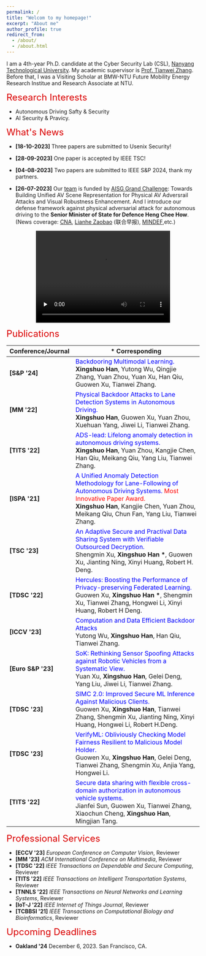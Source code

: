 ```yaml
---
permalink: /
title: "Welcom to my homepage!"
excerpt: "About me"
author_profile: true
redirect_from: 
  - /about/
  - /about.html
---
```


I am a 4th-year Ph.D. candidate at the Cyber Security Lab (CSL), [Nanyang Technological University](https://www.ntu.edu.sg/). My academic supervisor is [Prof. Tianwei Zhang](https://personal.ntu.edu.sg/tianwei.zhang/). Before that, I was a Visiting Scholar at BMW-NTU Future Mobility Energy Research Institue and Research Associate at NTU. 

<font color=dark size=5> Research Interests </font>
+ Autonomous Driving Safty & Security
+ AI Security & Pravicy. 

<font color=dark size=5> What's News </font>

+ **[18-10-2023]** Three papers are submitted to Usenix Security!
  
+ **[28-09-2023]** One paper is accepted by IEEE TSC!
  
+ **[04-08-2023]** Two papers are submitted to IEEE S&P 2024, thank my partners.

+ **[26-07-2023]** Our [team](https://personal.ntu.edu.sg/tianwei.zhang/research.html) is funded by [AISG Grand Challenge](https://aisingapore.org/technology/grand-challenges/): Towards Building Unified AV Scene Representation for Physical AV Adversrail Attacks and Visual Robustness Enhancement. And I introduce our defense framework against physical adversarial attack for autonomous driving to the **Senior Minister of State for Defence Heng Chee How**. (News coverage: [CNA](https://www.youtube.com/watch?v=6zbpUcAeF8Y&t=16s), [Lianhe Zaobao](https://www.zaobao.com.sg/realtime/singapore/story20230726-1417558) (联合早报), [MINDEF](https://www.mindef.gov.sg/web/portal/mindef/news-and-events/latest-releases/article-detail/2023/July/26jul23_speech),etc.) 

<div align="center">
    <video id="video" width="350" height="240" autoplay="autoplay" loop="loop" controls="" preload="none" poster="">
        <source src="../images/AISG.mp4" type="video/mp4">
    </video>
</div>

  
<font color=dark size=5> Publications </font>

<!-- 
<style>
    th, td {
        border: none;
    }
</style> -->

|Conference/Journal|* Corresponding|
|----|----|
|**[S&P '24]** |<font color='blue'> Backdooring Multimodal Learning.</font>  <br>**Xingshuo Han**, Yutong Wu, Qingjie Zhang, Yuan Zhou, Yuan Xu, Han Qiu, Guowen Xu, Tianwei Zhang. |
|**[MM '22]**| <font color='blue'>Physical Backdoor Attacks to Lane Detection Systems in Autonomous Driving. </font> <br> **Xingshuo Han**, Guowen Xu, Yuan Zhou, Xuehuan Yang, Jiwei Li, Tianwei Zhang.  |
|**[TITS '22]**| <font color='blue'>ADS-lead: Lifelong anomaly detection in autonomous driving systems. </font> <br> **Xingshuo Han**, Yuan Zhou, Kangjie Chen, Han Qiu, Meikang Qiu, Yang Liu, Tianwei Zhang. |
|**[ISPA '21]** | <font color='blue'>A Unified Anomaly Detection Methodology for Lane-Following of Autonomous Driving Systems.<font color='red'> Most Innovative Paper Award. </font> </font> <br> **Xingshuo Han**, Kangjie Chen, Yuan Zhou, Meikang Qiu, Chun Fan,  Yang Liu,  Tianwei Zhang.  |
|**[TSC '23]** | <font color='blue'> An Adaptive Secure and Practival Data Sharing System with Verifiable Outsourced Decryption. </font> <br> Shengmin Xu, __Xingshuo Han *__, Guowen Xu, Jianting Ning, Xinyi Huang, Robert H. Deng.
|**[TDSC '22]** | <font color='blue'>Hercules: Boosting the Performance of Privacy-preserving Federated Learning. </font> <br>  Guowen Xu, __Xingshuo Han *__, Shengmin Xu, Tianwei Zhang, Hongwei Li, Xinyi Huang, Robert H Deng. |
|**[ICCV '23]**| <font color='blue'>Computation and Data Efficient Backdoor Attacks  </font> <br>  Yutong Wu,  **Xingshuo Han**, Han Qiu, Tianwei Zhang.|
|**[Euro S&P '23]**| <font color='blue'>SoK: Rethinking Sensor Spoofing Attacks against Robotic Vehicles from a Systematic View. </font> <br> Yuan Xu, **Xingshuo Han**, Gelei Deng, Yang Liu, Jiwei Li, Tianwei Zhang. |
|**[TDSC '23]**| <font color='blue'>SIMC 2.0: Improved Secure ML Inference Against Malicious Clients. </font> <br> Guowen Xu,  **Xingshuo Han**, Tianwei Zhang, Shengmin Xu, Jianting Ning, Xinyi Huang, Hongwei Li, Robert H.Deng. |
|**[TDSC '23]** |<font color='blue'>VerifyML: Obliviously Checking Model Fairness Resilient to Malicious Model Holder. </font> <br>Guowen Xu,  **Xingshuo Han**, Gelei Deng, Tianwei Zhang, Shengmin Xu, Anjia Yang, Hongwei Li. |
|**[TITS '22]**|<font color='blue'> Secure data sharing with flexible cross-domain authorization in autonomous vehicle systems. </font> <br> Jianfei Sun, Guowen Xu, Tianwei Zhang, Xiaochun Cheng, **Xingshuo Han**, Mingjian Tang.|



<font color=dark size=5> Professional Services </font>

+ **[ECCV '23]**  _European Conference on Computer Vision_, Reviewer
+ **[MM '23]** _ACM International Conference on Multimedia_, Reviewer 
+ **[TDSC '22]** _IEEE Transactions on Dependable and Secure Computing_, Reviewer
+ **[TITS '22]** _IEEE Transactions on Intelligent Transportation Systems_, Reviewer
+ **[TNNLS '22]** _IEEE Transactions on Neural Networks and Learning Systems_, Reviewer
+ **[IoT-J '22]** _IEEE Internet of Things Journal_, Reviewer
+ **[TCBBSI '21]** _IEEE Transactions on Computational Biology and Bioinformatics_, Reviewer


<font color=dark size=5> Upcoming Deadlines</font>

<!-- + **USENIX Sec '24** October 17, 2023. Philadelphia, PA. -->
+ **Oakland '24**	 December 6, 2023. San Francisco, CA.
<!-- Our project entitled "A Unified Defense Framework against Physical Adversarial Attacks to Autonomous Driving" -->